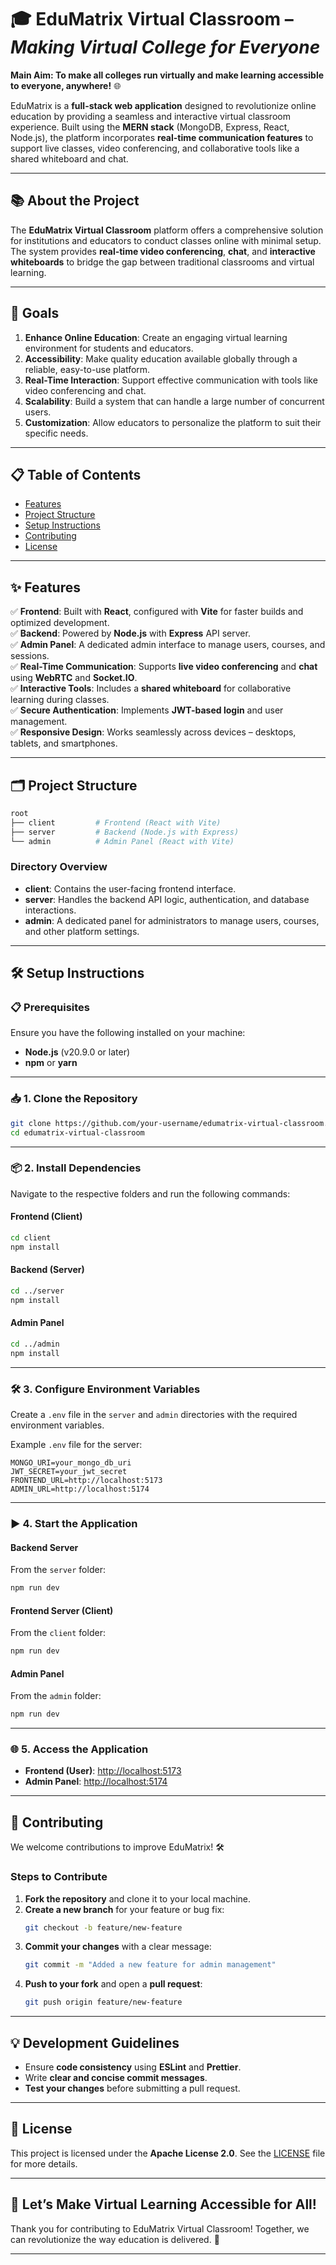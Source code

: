 
# 🎓 **EduMatrix Virtual Classroom** – _Making Virtual College for Everyone_

**Main Aim: To make all colleges run virtually and make learning accessible to everyone, anywhere!** 🌐  

EduMatrix is a **full-stack web application** designed to revolutionize online education by providing a seamless and interactive virtual classroom experience. Built using the **MERN stack** (MongoDB, Express, React, Node.js), the platform incorporates **real-time communication features** to support live classes, video conferencing, and collaborative tools like a shared whiteboard and chat.

---

## 📚 **About the Project**

The **EduMatrix Virtual Classroom** platform offers a comprehensive solution for institutions and educators to conduct classes online with minimal setup. The system provides **real-time video conferencing**, **chat**, and **interactive whiteboards** to bridge the gap between traditional classrooms and virtual learning.

---

## 🎯 **Goals**

1. **Enhance Online Education**: Create an engaging virtual learning environment for students and educators.  
2. **Accessibility**: Make quality education available globally through a reliable, easy-to-use platform.  
3. **Real-Time Interaction**: Support effective communication with tools like video conferencing and chat.  
4. **Scalability**: Build a system that can handle a large number of concurrent users.  
5. **Customization**: Allow educators to personalize the platform to suit their specific needs.

---

## 📋 **Table of Contents**

- [Features](#features)  
- [Project Structure](#project-structure)  
- [Setup Instructions](#setup-instructions)  
- [Contributing](#contributing)  
- [License](#license)

---

## ✨ **Features**

✅ **Frontend**: Built with **React**, configured with **Vite** for faster builds and optimized development.  
✅ **Backend**: Powered by **Node.js** with **Express** API server.  
✅ **Admin Panel**: A dedicated admin interface to manage users, courses, and sessions.  
✅ **Real-Time Communication**: Supports **live video conferencing** and **chat** using **WebRTC** and **Socket.IO**.  
✅ **Interactive Tools**: Includes a **shared whiteboard** for collaborative learning during classes.  
✅ **Secure Authentication**: Implements **JWT-based login** and user management.  
✅ **Responsive Design**: Works seamlessly across devices – desktops, tablets, and smartphones.

---

## 🗂 **Project Structure**

```bash
root
├── client         # Frontend (React with Vite)
├── server         # Backend (Node.js with Express)
└── admin          # Admin Panel (React with Vite)
```

### **Directory Overview**  
- **client**: Contains the user-facing frontend interface.  
- **server**: Handles the backend API logic, authentication, and database interactions.  
- **admin**: A dedicated panel for administrators to manage users, courses, and other platform settings.

---

## 🛠 **Setup Instructions**

### 📋 **Prerequisites**

Ensure you have the following installed on your machine:  
- **Node.js** (v20.9.0 or later)  
- **npm** or **yarn**

---

### 📥 **1. Clone the Repository**

```bash
git clone https://github.com/your-username/edumatrix-virtual-classroom.git
cd edumatrix-virtual-classroom
```

---

### 📦 **2. Install Dependencies**

Navigate to the respective folders and run the following commands:

#### Frontend (Client)

```bash
cd client
npm install
```

#### Backend (Server)

```bash
cd ../server
npm install
```

#### Admin Panel

```bash
cd ../admin
npm install
```

---

### 🛠 **3. Configure Environment Variables**

Create a `.env` file in the `server` and `admin` directories with the required environment variables.

Example `.env` file for the server:

```env
MONGO_URI=your_mongo_db_uri
JWT_SECRET=your_jwt_secret
FRONTEND_URL=http://localhost:5173
ADMIN_URL=http://localhost:5174
```

---

### ▶️ **4. Start the Application**

#### Backend Server

From the `server` folder:

```bash
npm run dev
```

#### Frontend Server (Client)

From the `client` folder:

```bash
npm run dev
```

#### Admin Panel

From the `admin` folder:

```bash
npm run dev
```

---

### 🌐 **5. Access the Application**

- **Frontend (User)**: [http://localhost:5173](http://localhost:5173)  
- **Admin Panel**: [http://localhost:5174](http://localhost:5174)  

---

## 🤝 **Contributing**

We welcome contributions to improve EduMatrix! 🛠️

### Steps to Contribute

1. **Fork the repository** and clone it to your local machine.  
2. **Create a new branch** for your feature or bug fix:  
   ```bash
   git checkout -b feature/new-feature
   ```  
3. **Commit your changes** with a clear message:  
   ```bash
   git commit -m "Added a new feature for admin management"
   ```  
4. **Push to your fork** and open a **pull request**:  
   ```bash
   git push origin feature/new-feature
   ```  

---

## 💡 **Development Guidelines**

- Ensure **code consistency** using **ESLint** and **Prettier**.  
- Write **clear and concise commit messages**.  
- **Test your changes** before submitting a pull request.  

---

## 📜 **License**

This project is licensed under the **Apache License 2.0**. See the [LICENSE](LICENSE) file for more details.

---

## 🎉 **Let’s Make Virtual Learning Accessible for All!**

Thank you for contributing to EduMatrix Virtual Classroom! Together, we can revolutionize the way education is delivered. 🚀

---
